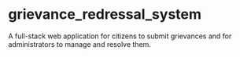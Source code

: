 # grievance_redressal_system
A full-stack web application for citizens to submit grievances and for administrators to manage and resolve them.
